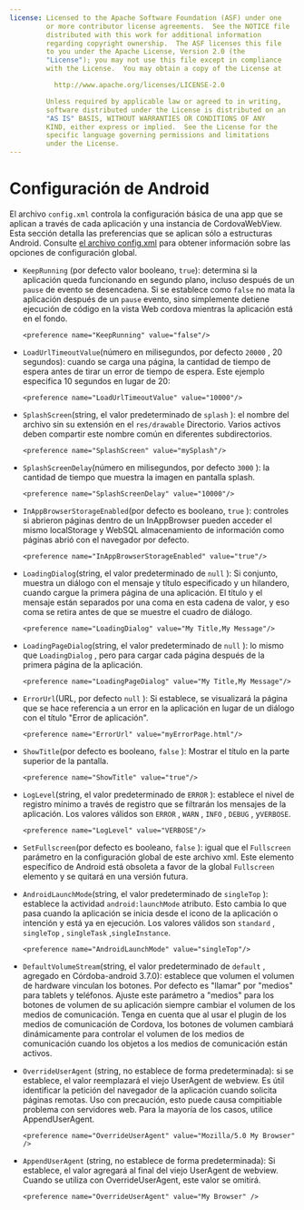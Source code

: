 ```yaml
---
license: Licensed to the Apache Software Foundation (ASF) under one
         or more contributor license agreements.  See the NOTICE file
         distributed with this work for additional information
         regarding copyright ownership.  The ASF licenses this file
         to you under the Apache License, Version 2.0 (the
         "License"); you may not use this file except in compliance
         with the License.  You may obtain a copy of the License at

           http://www.apache.org/licenses/LICENSE-2.0

         Unless required by applicable law or agreed to in writing,
         software distributed under the License is distributed on an
         "AS IS" BASIS, WITHOUT WARRANTIES OR CONDITIONS OF ANY
         KIND, either express or implied.  See the License for the
         specific language governing permissions and limitations
         under the License.
---
```


# Configuración de Android

El archivo `config.xml` controla la configuración básica de una app que se aplican a través de cada aplicación y una instancia de CordovaWebView. Esta sección detalla las preferencias que se aplican sólo a estructuras Android. Consulte [el archivo config.xml][1] para obtener información sobre las opciones de configuración global.

 [1]: config_ref_index.md.html#The%20config.xml%20File

*   `KeepRunning` (por defecto valor booleano, `true`): determina si la aplicación queda funcionando en segundo plano, incluso después de un `pause` de evento se desencadena. Si se establece como `false` no mata la aplicación después de un `pause` evento, sino simplemente detiene ejecución de código en la vista Web cordova mientras la aplicación está en el fondo.
    
        <preference name="KeepRunning" value="false"/>
        

*   `LoadUrlTimeoutValue`(número en milisegundos, por defecto `20000` , 20 segundos): cuando se carga una página, la cantidad de tiempo de espera antes de tirar un error de tiempo de espera. Este ejemplo especifica 10 segundos en lugar de 20:
    
        <preference name="LoadUrlTimeoutValue" value="10000"/>
        

*   `SplashScreen`(string, el valor predeterminado de `splash` ): el nombre del archivo sin su extensión en el `res/drawable` Directorio. Varios activos deben compartir este nombre común en diferentes subdirectorios.
    
        <preference name="SplashScreen" value="mySplash"/>
        

*   `SplashScreenDelay`(número en milisegundos, por defecto `3000` ): la cantidad de tiempo que muestra la imagen en pantalla splash.
    
        <preference name="SplashScreenDelay" value="10000"/>
        

*   `InAppBrowserStorageEnabled`(por defecto es booleano, `true` ): controles si abrieron páginas dentro de un InAppBrowser pueden acceder el mismo localStorage y WebSQL almacenamiento de información como páginas abrió con el navegador por defecto.
    
        <preference name="InAppBrowserStorageEnabled" value="true"/>
        

*   `LoadingDialog`(string, el valor predeterminado de `null` ): Si conjunto, muestra un diálogo con el mensaje y título especificado y un hilandero, cuando cargue la primera página de una aplicación. El título y el mensaje están separados por una coma en esta cadena de valor, y eso coma se retira antes de que se muestre el cuadro de diálogo.
    
        <preference name="LoadingDialog" value="My Title,My Message"/>
        

*   `LoadingPageDialog`(string, el valor predeterminado de `null` ): lo mismo que `LoadingDialog` , pero para cargar cada página después de la primera página de la aplicación.
    
        <preference name="LoadingPageDialog" value="My Title,My Message"/>
        

*   `ErrorUrl`(URL, por defecto `null` ): Si establece, se visualizará la página que se hace referencia a un error en la aplicación en lugar de un diálogo con el título "Error de aplicación".
    
        <preference name="ErrorUrl" value="myErrorPage.html"/>
        

*   `ShowTitle`(por defecto es booleano, `false` ): Mostrar el título en la parte superior de la pantalla.
    
        <preference name="ShowTitle" value="true"/>
        

*   `LogLevel`(string, el valor predeterminado de `ERROR` ): establece el nivel de registro mínimo a través de registro que se filtrarán los mensajes de la aplicación. Los valores válidos son `ERROR` , `WARN` , `INFO` , `DEBUG` , y`VERBOSE`.
    
        <preference name="LogLevel" value="VERBOSE"/>
        

*   `SetFullscreen`(por defecto es booleano, `false` ): igual que el `Fullscreen` parámetro en la configuración global de este archivo xml. Este elemento específico de Android está obsoleta a favor de la global `Fullscreen` elemento y se quitará en una versión futura.

*   `AndroidLaunchMode`(string, el valor predeterminado de `singleTop` ): establece la actividad `android:launchMode` atributo. Esto cambia lo que pasa cuando la aplicación se inicia desde el icono de la aplicación o intención y está ya en ejecución. Los valores válidos son `standard` , `singleTop` , `singleTask` ,`singleInstance`.
    
        <preference name="AndroidLaunchMode" value="singleTop"/>
        

*   `DefaultVolumeStream`(string, el valor predeterminado de `default` , agregado en Córdoba-android 3.7.0): establece que volumen el volumen de hardware vinculan los botones. Por defecto es "llamar" por "medios" para tablets y teléfonos. Ajuste este parámetro a "medios" para los botones de volumen de su aplicación siempre cambiar el volumen de los medios de comunicación. Tenga en cuenta que al usar el plugin de los medios de comunicación de Cordova, los botones de volumen cambiará dinámicamente para controlar el volumen de los medios de comunicación cuando los objetos a los medios de comunicación están activos.

*   `OverrideUserAgent` (string, no establece de forma predeterminada): si se establece, el valor reemplazará el viejo UserAgent de webview. Es útil identificar la petición del navegador de la aplicación cuando solicita páginas remotas. Uso con precaución, esto puede causa compitiable problema con servidores web. Para la mayoría de los casos, utilice AppendUserAgent.
    
        <preference name="OverrideUserAgent" value="Mozilla/5.0 My Browser" />
        

*   `AppendUserAgent` (string, no establece de forma predeterminada): Si establece, el valor agregará al final del viejo UserAgent de webview. Cuando se utiliza con OverrideUserAgent, este valor se omitirá.
    
        <preference name="OverrideUserAgent" value="My Browser" />